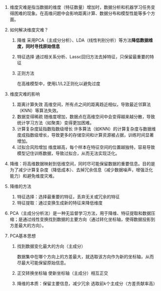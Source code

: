 1. 维度灾难是指当数据的维度（特征数量）增加时，数据分析和机器学习任务变得困难的现象。在高维问题中会影响距离计算、数据分布和模型性能等多个方面。

2. 如何解决维度灾难？

   1. 降维
      采用PCA（主成分分析）、LDA（线性判别分析）等方法**降低数据维度，同时寻找原始信息**

   2. 特征选择
      通过相关系分析、Lassc回归方法去掉特征，只保留最重要的特征

   3. 正则方法

      在高维模型中，使用L1/L2正则化以避免过度

3. 维度灾难的影响
   1. 距离计算失效
      高维空间，所有点之间的距离趋近相似，导致最近邻算法（KNN）等算法失效。
   2. 数据变得稀疏
      随维度增加，数据点在高维空间中会变得越来越分散，导致统计学习方法（如聚类）变得更加困难。
   3. 计算复杂度延指数指数级增长
      许多算法（如KNN）的计算复杂度与数据维度成指数级增长，导致更多的存储空间和计算资源被占据，训练时间显著增加。
   4. 过拟合风险增加
      维度越高，每个样本在特征空间的位置越独特，容易导致模型记住训练数据，导致过拟合，从而无法实现泛化。

4. 降维：将高维数据映射到低维空间，同时尽可能保留数据的重要信息。目的是为了减少计算复杂度（降低成本）、去掉冗余信息（减少数据噪声，增强泛化能力）和避免维度灾难。

5. 降维的方法

   1. 特征选择：选择最重要的特征，丢弃无关或冗余的特征
   2. 特征提取：通过变换生成新的特征来降低维度

6. PCA（主成分分析法）是一种无监督学习方法，用于降维、特征提取和数据压缩；是通过线性变换找到数据的主要方向（通过转化坐标轴，使得数据投影到方差最大的方向）。

7. PCA基本思想

   1. 找到数据变化最大的方向（主成分）

      数据集中在哪个方向上的方差最大，就选取该方向作为新的坐标轴，从而尽最大可能保留原始信息。

   2. 正交转换坐标轴
      使新坐标轴（主成分）相互正交

   3. 降维的本质：保留主要信息，减少冗余
      选取前k个主成分（方差贡献率高）